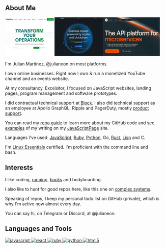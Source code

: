 
## About Me

![worplaces: pagerduty, ripple, apollographql](workplaces.png)

I'm Julian Martinez, @julianeon on most platforms.

I own online businesses. Right now I own & run a monetized YouTube channel and an events website.

At my consultancy, Excelsitor, I focused on JavaScript websites, landing pages, program management and software prototypes.

I did contractual technical support at [Block](https://www.linkedin.com/in/julianeon/). I also did technical support as an employee at Apollo GraphQL, Ripple and PagerDuty, mostly [product support](product_support.md). 

You can read my [repo guide](repo_guide.md) to learn more about my GitHub code and see [examples](https://javascriptpage.com/react-svelte-pitch-deck-app-comparison) of my writing on my [JavaScriptPage](https://javascriptpage.com) site. 

Languages I've used: [JavaScript](repo_guide.md), [Ruby](https://github.com/julianeon/useful-ruby-scripts), [Python](https://github.com/julianeon/slackbot), Go, [Rust](https://github.com/julianeon/moodtracker/tree/main), [Lisp](https://gist.github.com/julianeon/11f71c1a860c292b1699a9f75a6c3e0e) and C.

I'm [Linux Essentials](https://www.lpi.org/our-certifications/exam-010-objectives) certified. I'm proficient with the command line and bash.

## Interests 

I like coding, [running](https://goldengaterunningclub.org/), [books](books.md) and bodyboarding.

I also like to hunt for good repos here, like this one on [complex systems](https://github.com/ByteByteGoHq/system-design-101).

Speaking of repos, I keep my personal todo list on GitHub (private), which is why I'm active now almost every day.

You can say hi, on Telegram or Discord, at @julianeon.

<h2 align="left">Languages and Tools</h2>
<p align="left">
<a href="https://developer.mozilla.org/en-US/docs/Web/JavaScript" target="_blank"> <img src="https://img.shields.io/badge/JavaScript-323330?style=for-the-badge&logo=javascript&logoColor=F7DF1Eg" alt="javascript" </a>
<a href="https://reactjs.org/" target="_blank"> <img src="https://img.shields.io/badge/react-%2320232a.svg?style=for-the-badge&logo=react&logoColor=%2361DAFB" alt="react" </a>
<a href="https://www.ruby-lang.org/en/" target="_blank"> <img src="https://img.shields.io/badge/Ruby-CC342D?style=for-the-badge&logo=ruby&logoColor=white" alt="ruby" /> </a>
<a href="https://www.python.org/" target="_blank"> <img src="https://img.shields.io/badge/Python-3776AB?style=for-the-badge&logo=python&logoColor=white" alt="python" /> </a>
<a href="https://www.w3.org/html/" target="_blank"> <img src="https://img.shields.io/badge/HTML5-E34F26?style=for-the-badge&logo=html5&logoColor=white" alt="html5" /> </a>
